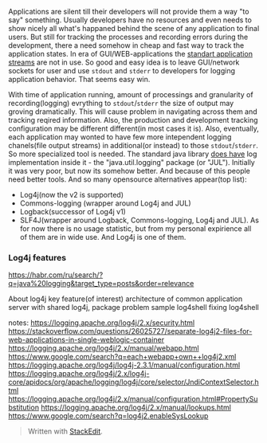 Applications are silent till their developers will not provide them a way "to say" something. Usually developers have no resources and even needs to show nicely all what's happaned behind the scene of any application to final users. But still for tracking the processes and recording errors during the development, there a need somehow in cheap and fast way to track the application states. In era of GUI/WEB-applications the [standart application streams](https://en.wikipedia.org/wiki/Standard_streams) are not in use. So good and easy idea is to leave GUI/network sockets for user and use `stdout` and `stderr` to developers for logging application behavior. That seems easy win.

With time of application running, amount of processings and granularity of recording(logging) evrything to `stdout`/`stderr`  the size of output may groving dramatically. This will cause problem in navigating across them and tracking reqired information. Also, the production and development tracking configuration may be different different(in most cases it is). Also, eventually, each application may wonted to have few more intependent logging chanels(file output streams) in additional(or instead) to those `stdout`/`stderr`.
So more specialized tool is needed. The standard java library [does have](https://docs.oracle.com/javase/10/core/java-logging-overview.htm) log implementation inside it - the "java.util.logging" package (or "JUL"). Initially it was very poor, but now its somehow better. And because of this people need better tools. And so many opensource alternatives appear(top list):
 - Log4j(now the v2 is supported)
 - Commons-logging (wrapper around Log4j and JUL)
 - Logback(successor of Log4j v1)
 - SLF4J(wrapper around Logback, Commons-logging, Log4j and JUL).
As for now there is no usage statistic, but from my personal expirience all of them are in wide use. And Log4j is one of them.

### Log4j features


 https://habr.com/ru/search/?q=java%20logging&target_type=posts&order=relevance


About log4j
key feature(of interest)
architecture of common application server with shared log4j, package problem
sample
log4shell
fixing log4shell


notes:
https://logging.apache.org/log4j/2.x/security.html
https://stackoverflow.com/questions/26025727/separate-log4j2-files-for-web-applications-in-single-weblogic-container
https://logging.apache.org/log4j/2.x/manual/webapp.html
https://www.google.com/search?q=each+webapp+own++log4j2.xml
https://logging.apache.org/log4j/log4j-2.3.1/manual/configuration.html
https://logging.apache.org/log4j/2.x/log4j-core/apidocs/org/apache/logging/log4j/core/selector/JndiContextSelector.html
https://logging.apache.org/log4j/2.x/manual/configuration.html#PropertySubstitution
https://logging.apache.org/log4j/2.x/manual/lookups.html
https://www.google.com/search?q=log4j2.enableSysLookup








> Written with [StackEdit](https://stackedit.io/).
<!--stackedit_data:
eyJoaXN0b3J5IjpbMTkzODQ0ODE2MCwxMDIwODk4Nzg1LDEwNj
k4Mzc3NCwxMzM3Mzk1MDk2LDExNjk2NzAzNTIsLTg4MDAyNzA5
NywxNjc5MjI1OTA3LC0xMDk3OTI4ODg4LDYyNDkwNDczNV19
-->
